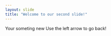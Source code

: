 ```yaml
---
layout: slide
title: "Welcome to our second slide!"
---
```

Your someting new
Use the left arrow to go back!
